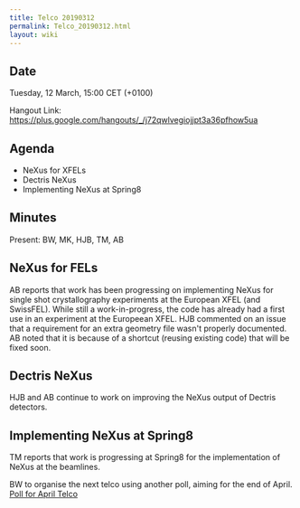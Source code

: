 ```yaml
---
title: Telco 20190312
permalink: Telco_20190312.html
layout: wiki
---
```


Date
----

Tuesday, 12 March, 15:00 CET (+0100)

<!-- end of autogeneration -->

Hangout Link:
<https://plus.google.com/hangouts/_/j72qwlvegiojjpt3a36pfhow5ua>

Agenda
------
   - NeXus for XFELs
   - Dectris NeXus
   - Implementing NeXus at Spring8
   

Minutes
-------

Present: BW, MK, HJB, TM, AB

## NeXus for FELs

AB reports that work has been progressing on implementing NeXus for single shot crystallography experiments at the European XFEL (and SwissFEL). While still a work-in-progress, the code has already had a first use in an experiment at the Europeean XFEL.
HJB commented on an issue that a requirement for an extra geometry file wasn't properly documented. AB noted that it is because of a shortcut (reusing existing code) that will be fixed soon.

## Dectris NeXus

HJB and AB continue to work on improving the NeXus output of Dectris detectors.

## Implementing NeXus at Spring8

TM reports that work is progressing at Spring8 for the implementation of NeXus at the beamlines.


BW to organise the next telco using another poll, aiming for the end of April.
[Poll for April Telco](https://doodle.com/poll/6ad77ubsfytfnstc "wikilink")
